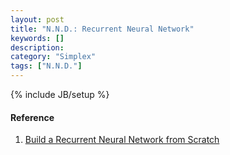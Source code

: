 ```yaml
---
layout: post
title: "N.N.D.: Recurrent Neural Network"
keywords: []
description: 
category: "Simplex"
tags: ["N.N.D."]
---
```

{% include JB/setup %}


#### Reference
1. [Build a Recurrent Neural Network from Scratch](https://www.analyticsvidhya.com/blog/2019/01/fundamentals-deep-learning-recurrent-neural-networks-scratch-python/)
